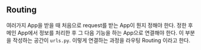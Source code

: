 ## Routing

여러가지 App을 받을 때 처음으로 request를 받는 App이 뭔지 정해야 한다.  정한 후 메인 App에서 정보를 처리한 후 그 다음 기능을 하는 App으로 연결해야 한다. 이 부분을 작성하는 공간이 `urls.py`. 이렇게 연결하는 과정을 라우팅 Routing 이라고 한다.
